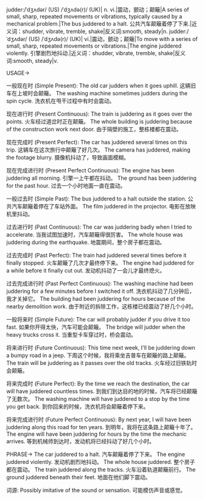 judder:/ˈdʒʌdər/ (US) /ˈdʒʌdə(r)/ (UK)| n. vi.|震动，颤动；颠簸|A series of small, sharp, repeated movements or vibrations, typically caused by a mechanical problem.|The bus juddered to a halt. 公共汽车颠簸着停了下来.|近义词：shudder, vibrate, tremble, shake|反义词:smooth, steady|n.
judder:/ˈdʒʌdər/ (US) /ˈdʒʌdə(r)/ (UK)| vi.|震动，颤动；颠簸|To move with a series of small, sharp, repeated movements or vibrations.|The engine juddered violently. 引擎剧烈地抖动.|近义词：shudder, vibrate, tremble, shake|反义词:smooth, steady|v.


USAGE->

一般现在时 (Simple Present):
The old car judders when it goes uphill.  这辆旧车在上坡时会颠簸。
The washing machine sometimes judders during the spin cycle.  洗衣机在甩干过程中有时会震动。

现在进行时 (Present Continuous):
The train is juddering as it goes over the points. 火车经过道岔时正在颠簸。
The whole building is juddering because of the construction work next door.  由于隔壁的施工，整栋楼都在震动。

现在完成时 (Present Perfect):
The car has juddered several times on this trip.  这辆车在这次旅行中颠簸了好几次。
The camera has juddered, making the footage blurry.  摄像机抖动了，导致画面模糊。

现在完成进行时 (Present Perfect Continuous):
The engine has been juddering all morning.  引擎一上午都在抖动。
The ground has been juddering for the past hour.  过去一个小时地面一直在震动。

一般过去时 (Simple Past):
The bus juddered to a halt outside the station.  公共汽车颠簸着停在了车站外面。
The film juddered in the projector.  电影在放映机里抖动。

过去进行时 (Past Continuous):
The car was juddering badly when I tried to accelerate.  当我试图加速时，汽车颠簸得很厉害。
The whole house was juddering during the earthquake.  地震期间，整个房子都在震动。

过去完成时 (Past Perfect):
The train had juddered several times before it finally stopped.  火车颠簸了几次才最终停下来。
The engine had juddered for a while before it finally cut out.  发动机抖动了一会儿才最终熄火。

过去完成进行时 (Past Perfect Continuous):
The washing machine had been juddering for a few minutes before I switched it off.  洗衣机抖动了几分钟后，我才关掉它。
The building had been juddering for hours because of the nearby demolition work.  由于附近的拆除工作，这栋楼已经震动了好几个小时。

一般将来时 (Simple Future):
The car will probably judder if you drive it too fast.  如果你开得太快，汽车可能会颠簸。
The bridge will judder when the heavy trucks cross it.  当重型卡车穿过时，桥会震动。

将来进行时 (Future Continuous):
This time next week, I'll be juddering down a bumpy road in a jeep.  下周这个时候，我将乘坐吉普车在颠簸的路上颠簸。
The train will be juddering as it passes over the old tracks.  火车经过旧铁轨时会颠簸。


将来完成时 (Future Perfect):
By the time we reach the destination, the car will have juddered countless times.  到我们到达目的地的时候，汽车将已经颠簸了无数次。
The washing machine will have juddered to a stop by the time you get back.  到你回来的时候，洗衣机将会颠簸着停下来。

将来完成进行时 (Future Perfect Continuous):
By next year, I will have been juddering along this road for ten years.  到明年，我将在这条路上颠簸十年了。
The engine will have been juddering for hours by the time the mechanic arrives.  等到机械师到达时，发动机将已经抖动了好几个小时。

PHRASE->
The car juddered to a halt. 汽车颠簸着停了下来。
The engine juddered violently. 发动机剧烈地抖动。
The whole house juddered. 整个房子都在震动。
The train juddered along the tracks. 火车沿着轨道颠簸前行。
The ground juddered beneath their feet.  地面在他们脚下震动。

词源:  Possibly imitative of the sound or sensation.  可能模仿声音或感觉。
